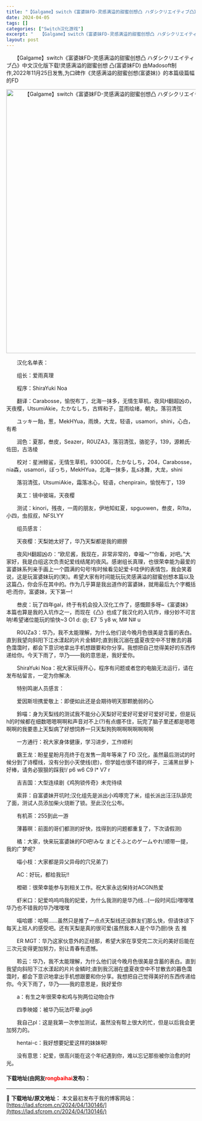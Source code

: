 ```yaml
---
title: "【Galgame】switch《富婆妹FD-灵感满溢的甜蜜创想凸 ハダシクリエイティブ凸》中文汉化版下载"
date: 2024-04-05
tags: []
categories: ["Switch汉化游戏"]
excerpt: "　　【Galgame】switch《富婆妹FD-灵感满溢的甜蜜创想凸 ハダシクリエイティブ凸》中文汉化版下载!灵感满溢的甜蜜创想 凸(富婆妹FD) 由Madosoft制作,2022年11月25日发售,为口碑作《灵感满溢的甜蜜创想(富婆妹)》的本篇级篇幅的FD 　　汉化名单表： 　　组长：爱雨真理 　&hellip;"
layout: post
---
```


 <p>　　【Galgame】switch《富婆妹FD-灵感满溢的甜蜜创想凸 ハダシクリエイティブ凸》中文汉化版下载!灵感满溢的甜蜜创想 凸(富婆妹FD) 由Madosoft制作,2022年11月25日发售,为口碑作《灵感满溢的甜蜜创想(富婆妹)》的本篇级篇幅的FD</p> <div> <p align="center"><img align="" border="0" src="https://lad.sfcrom.cn/wp-content/uploads/2024/04/20240404_660ed402a6a9f.webp" width="700" alt="【Galgame】switch《富婆妹FD-灵感满溢的甜蜜创想凸 ハダシクリエイティブ凸》中文汉化版下载" /></p></div> <p>　　汉化名单表：</p> <p>　　组长：爱雨真理</p> <p>　　程序：ShiraYuki Noa</p> <p>　　翻译：Carabosse，愉悦布丁，北海一抹多，无情生草机，夜风H翻超凶の，天夜樱，UtsumiAkie，たかなしち，古辉和子，蓝雨绘绪，朝丸，落羽清弦</p> <p>　　ユッキー飴，葱，MekHYua，雨焕，大龙，轻语，usamori，shini，心白，有希</p> <p>　　润色：夏那，叁皮，Seazer，R0UZA3，落羽清弦，骆驼子，139，源赖氏&middot;佐田，古洛绫</p> <p>　　校对：星洲鲸鲨，无情生草机，9300GE，たかなしち，204，Carabosse，nia森，usamori，ぼっち，MekHYua，北海一抹多，乱s冰舞，大龙，shini</p> <p>　　落羽清弦，UtsumiAkie，霜落冰心，轻语，chenpirain，愉悦布丁，139</p> <p>　　美工：镜中彼端，天夜樱</p> <p>　　测试：kinori，残夜，一周的朋友，伊地知虹夏，spguowen，叁皮，Ri1ta，小四，虫叔叔，NFSLYY</p> <p>　　组员感言：</p> <p>　　天夜樱：天梨她太好了，华乃天梨都是我的翅膀</p> <p>　　夜风H翻超凶の：&ldquo;欧尼酱，我现在，非常非常的，幸福～&rdquo;&ldquo;你看，对吧。&rdquo;大家好，我是白组这次负责妃爱线结尾的夜风。感谢组长真理，也很荣幸能为最爱的富婆妹系列亲手画上一个圆满的句号!有时候看见妃爱卡哇伊的表情包，我会笑着说，这是玩富婆妹玩的(笑)。希望大家有时间能玩玩灵感满溢的甜蜜创想本篇以及这篇凸，你会乐在其中的。作为几乎算是我出道作的富婆妹，就用最后九个字概括吧:而你，富婆妹，天下第一!</p> <p>　　叁皮：玩了四年gal，终于有机会投入汉化工作了，感慨颇多呀~《富婆妹》本篇也算是我的入坑作之一，而现在《凸》也成了我汉化的入坑作，缘分妙不可言呐!希望诸位能玩的愉快~3 O1 d: @; E7 `5 y8 w, M# N# u</p> <p>　　R0UZa3：华乃，我不太能理解，为什么他们说今晚月色很美是含蓄的表白。直到我望向斜阳下江水漾起的片片金鳞时;直到我沉溺在盛夏夜空中不甘散去的暮色霭霭时，都会下意识地拿出手机想跟要和你分享。我想把自己觉得美好的东西传递给你。今天下雨了，华乃&mdash;&mdash;我的意思是，我好爱你。</p> <p>　　ShiraYuki Noa：祝大家玩得开心，程序有问题或者您的电脑无法运行，请在发布帖留言，一定为你解决.</p> <p>　　特别鸣谢人员感言：</p> <p>　　爱因斯坦携爱敬上：即便如此还是会期待明天那颗脆弱的心</p> <p>　　鈴喵：身为天梨线的测试我不能分心天梨好可爱好可爱好可爱好可爱，但是玩h的时候都在细数嗯嗯啊啊和声音对不上(?)有点绷不住，玩完了脑子里还都是嗯嗯啊啊的我要患上天梨病了好想饲养一只天梨狗狗啊啊啊啊啊啊啊</p> <p>　　一方通行：祝大家身体健康，学习进步，工作顺利</p> <p>　　霸王龙：盼星星盼月亮终于在发售一周年等来了 FD 汉化，虽然最后测试的时候分到了诗樱线，没有分到小天使线(悲)，但学姐也很不错的样子，三浦黑丝萝卜好棒，请务必狠狠的踩我!/ p6 w6 C9 l* V7 r</p> <p>　　吉吉国：大型连续剧《鸡狗锁传奇》未完待续</p> <p>　　索菲：自富婆妹开坑时;汉化组先是派出小鸡啄完了米，组长派出汪汪队舔完了面，测试人员添加柴火烧断了锁。至此汉化公布。</p> <p>　　有机茶：255到此一游</p> <p>　　薄暮暝：前面的哥们都测的好快，找得到的问题都重复了，下次请假测)</p> <p>　　橘：大家，快来玩富婆妹的FD吧!みな まどそふとのゲームやれ!顺带一提，我的广梦呢?</p> <p>　　喵小枝：大家都是异父异母的穴兄弟了)&nbsp;</p> <p>　　AC：好玩，都给我玩!!</p> <p>　　橙砸：很荣幸能参与到相关工作。祝大家永远保持对ACGN热爱</p> <p>　　虾米口：妃爱呜呜呜我的妃爱，为什么我测的是华乃线...(一段时间后)嘿嘿嘿华乃也不错我的华乃嘿嘿嘿</p> <p>　　喵哈娜：哈啊&hellip;&hellip;虽然只是推了一点点天梨线还没群友们那么快，但请体谅下每天上班人的感受吧。还有天梨是真的很可爱(虽然我本人是个华乃厨)快 去 推</p> <p>　　ER MGT：华乃这家伙意外的正经那，希望大家在享受完二次元的美好后能在三次元变得更加努力，别让青春有遗憾。</p> <p>　　聆云：华乃，我不太能理解，为什么他们说今晚月色很美是含蓄的表白。直到我望向斜阳下江水漾起的片片金鳞时;直到我沉溺在盛夏夜空中不甘散去的暮色霭霭时，都会下意识地拿出手机想跟要和你分享。我想把自己觉得美好的东西传递给你。今天下雨了，华乃&mdash;&mdash;我的意思是，我好爱你</p> <p>　　a：有生之年很荣幸和鸡与狗两位动物合作</p> <p>　　四季映姬：被华乃玩法吓晕.jpg6</p> <p>　　我自己pl：这是我第一次参加测试，虽然没有帮上很大的忙，但是以后我会更加努力的。</p> <p>　　hentai-c：我好想要妃爱这样的妹妹啊!</p> <p>　　没有意思：妃爱，很高兴能在这个年纪遇到你，难以忘记那些被你治愈的时光。</p> <p><h4>下载地址(由网友<font color="red">rongbaihai</font>发布)：</h4></p> 

---
📖 **下载地址/原文地址：** 本文最初发布于我的博客网站：[https://lad.sfcrom.cn/2024/04/130146/](https://lad.sfcrom.cn/2024/04/130146/)
